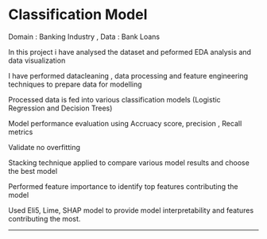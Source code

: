 # Classification Model 
Domain : Banking Industry  , Data : Bank Loans 

In this project i have analysed the dataset and peformed EDA analysis and data visualization

I have performed datacleaning , data processing and feature engineering techniques to prepare data for modelling 

Processed data is fed into various classification models (Logistic Regression and Decision Trees)

Model performance evaluation using Accruacy score, precision , Recall metrics 

Validate no overfitting

Stacking technique applied to compare various model results and choose the best model 

Performed feature importance to identify top features contributing the model 

Used Eli5, Lime, SHAP model to provide model interpretability and features contributing the most. 

----------------------------------------------------------------------------------------------------
